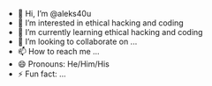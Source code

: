 - 👋 Hi, I’m @aleks40u
- 👀 I’m interested in ethical hacking and coding
- 🌱 I’m currently learning ethical hacking and coding
- 💞️ I’m looking to collaborate on ...
- 📫 How to reach me ...
- 😄 Pronouns: He/Him/His
- ⚡ Fun fact: ...

<!---
aleks40u/aleks40u is a ✨ special ✨ repository because its `README.md` (this file) appears on your GitHub profile.
You can click the Preview link to take a look at your changes.
--->
